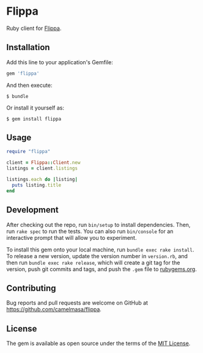 # Flippa

Ruby client for [Flippa](https://flippa.com/).

## Installation

Add this line to your application's Gemfile:

```ruby
gem 'flippa'
```

And then execute:

    $ bundle

Or install it yourself as:

    $ gem install flippa

## Usage

```ruby
require "flippa"

client = Flippa::Client.new
listings = client.listings

listings.each do |listing|
  puts listing.title
end
```

## Development

After checking out the repo, run `bin/setup` to install dependencies. Then, run `rake spec` to run the tests. You can also run `bin/console` for an interactive prompt that will allow you to experiment.

To install this gem onto your local machine, run `bundle exec rake install`. To release a new version, update the version number in `version.rb`, and then run `bundle exec rake release`, which will create a git tag for the version, push git commits and tags, and push the `.gem` file to [rubygems.org](https://rubygems.org).

## Contributing

Bug reports and pull requests are welcome on GitHub at https://github.com/camelmasa/flippa.

## License

The gem is available as open source under the terms of the [MIT License](https://opensource.org/licenses/MIT).
